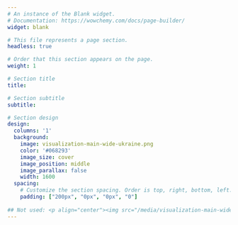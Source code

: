 ```yaml
---
# An instance of the Blank widget.
# Documentation: https://wowchemy.com/docs/page-builder/
widget: blank

# This file represents a page section.
headless: true

# Order that this section appears on the page.
weight: 1

# Section title
title: 

# Section subtitle
subtitle: 

# Section design
design:
  columns: '1'
  background:
    image: visualization-main-wide-ukraine.png    
    color: '#068293'
    image_size: cover
    image_position: middle
    image_parallax: false
    width: 1600
  spacing:
    # Customize the section spacing. Order is top, right, bottom, left.
    padding: ["200px", "0px", "0px", "0"]
  
## Not used: <p align="center"><img src="/media/visualization-main-wide.jpg" alt="Alkemio Platform" width="1600" /></p>
---
```

